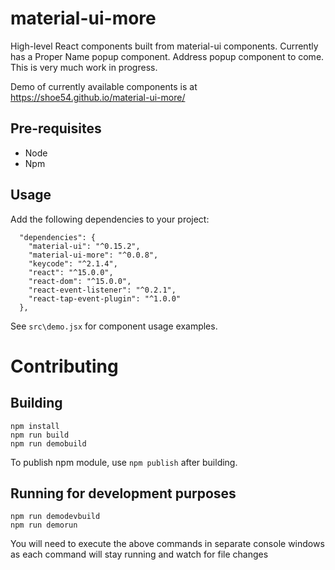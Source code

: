 # material-ui-more

High-level React components built from material-ui components. Currently has a Proper Name popup component. Address popup component to come. This is very much work in progress.

Demo of currently available components is at https://shoe54.github.io/material-ui-more/

## Pre-requisites

* Node
* Npm

## Usage

Add the following dependencies to your project:

```
  "dependencies": {
    "material-ui": "^0.15.2",
    "material-ui-more": "^0.0.8",
    "keycode": "^2.1.4",
    "react": "^15.0.0",
    "react-dom": "^15.0.0",
    "react-event-listener": "^0.2.1",
    "react-tap-event-plugin": "^1.0.0"
  },
```

See `src\demo.jsx` for component usage examples.

# Contributing

## Building

    npm install
    npm run build
    npm run demobuild

To publish npm module, use `npm publish` after building.

## Running for development purposes

    npm run demodevbuild
    npm run demorun

You will need to execute the above commands in separate console windows as each command will stay running and watch for file changes
